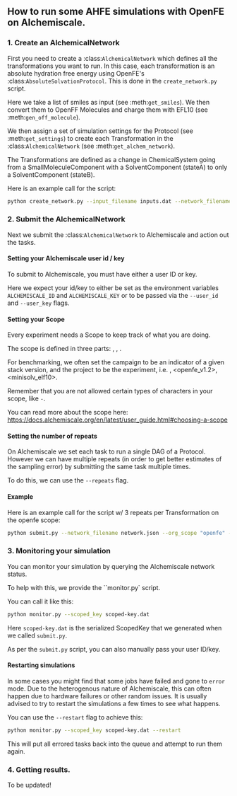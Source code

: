 ## How to run some AHFE simulations with OpenFE on Alchemiscale.

### 1. Create an AlchemicalNetwork

First you need to create a :class:`AlchemicalNetwork` which defines all the transformations
you want to run. In this case, each transformation is an absolute hydration free energy using
OpenFE's :class:`AbsoluteSolvationProtocol`. This is done in the `create_network.py` script.

Here we take a list of smiles as input (see :meth:`get_smiles`). We then convert them to
OpenFF Molecules and charge them with EFL10 (see :meth:`gen_off_molecule`).

We then assign a set of simulation settings for the Protocol (see :meth:`get_settings`)
to create each Transformation in the :class:`AlchemicalNetwork` (see :meth:`get_alchem_network`).

The Transformations are defined as a change in ChemicalSystem going from a SmallMoleculeComponent
with a SolventComponent (stateA) to only a SolventComponent (stateB).

Here is an example call for the script:

```bash
python create_network.py --input_filename inputs.dat --network_filename network.json
```

### 2. Submit the AlchemicalNetwork

Next we submit the :class:`AlchemicalNetwork` to Alchemiscale and action out the tasks.

#### Setting your Alchemiscale user id / key

To submit to Alchemiscale, you must have either a user ID or key.

Here we expect your id/key to either be set as the environment variables `ALCHEMISCALE_ID`
and `ALCHEMISCALE_KEY` or to be passed via the ``--user_id`` and ``--user_key`` flags.

#### Setting your Scope

Every experiment needs a Scope to keep track of what you are doing.

The scope is defined in three parts: <organization>, <campaign>, <project>.

For benchmarking, we often set the campaign to be an indicator of a given stack version,
and the project to be the experiment, i.e. <openfe>, <openfe_v1.2>, <minisolv_elf10>.

Remember that you are not allowed certain types of characters in your scope, like `-`.

You can read more about the scope here: https://docs.alchemiscale.org/en/latest/user_guide.html#choosing-a-scope

#### Setting the number of repeats

On Alchemiscale we set each task to run a single DAG of a Protocol. However we can
have multiple repeats (in order to get better estimates of the sampling error) by
submitting the same task multiple times.

To do this, we can use the ``--repeats`` flag.


#### Example

Here is an example call for the script w/ 3 repeats per Transformation on the openfe scope:

```bash
python submit.py --network_filename network.json --org_scope "openfe" --scope_name_level1 "ofe_v1_2" --scope_name_level2 "minisolv_oechemelf10" --repeats 3
```

### 3. Monitoring your simulation

You can monitor your simulation by querying the Alchemiscale network status.

To help with this, we provide the ``monitor.py` script.

You can call it like this:

```bash
python monitor.py --scoped_key scoped-key.dat
```

Here ``scoped-key.dat`` is the serialized ScopedKey that we generated when we
called ``submit.py``.

As per the ``submit.py`` script, you can also manually pass your user ID/key.

#### Restarting simulations

In some cases you might find that some jobs have failed and gone to ``error`` mode.
Due to the heterogenous nature of Alchemiscale, this can often happen due to hardware
failures or other random issues. It is usually advised to try to restart the simulations
a few times to see what happens.

You can use the ``--restart`` flag to achieve this:

```bash
python monitor.py --scoped_key scoped-key.dat --restart
```

This will put all errored tasks back into the queue and attempt to run them again.


### 4. Getting results.

To be updated!
